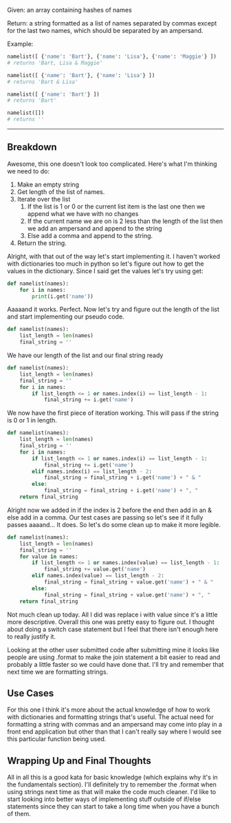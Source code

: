 Given: an array containing hashes of names

Return: a string formatted as a list of names separated by commas 
except for the last two names, which should be separated by an 
ampersand.

Example:

```python
namelist([ {'name': 'Bart'}, {'name': 'Lisa'}, {'name': 'Maggie'} ])
# returns 'Bart, Lisa & Maggie'

namelist([ {'name': 'Bart'}, {'name': 'Lisa'} ])
# returns 'Bart & Lisa'

namelist([ {'name': 'Bart'} ])
# returns 'Bart'

namelist([])
# returns ''
```

---

## Breakdown

Awesome, this one doesn't look too complicated. Here's what I'm thinking we need to do:

1. Make an empty string
2. Get length of the list of names.
3. Iterate over the list
    1. If the list is 1 or 0 or the current list item is the last one then we append what we have with no changes
    2. If the current name we are on is 2 less than the length of the list then we add an ampersand and append to the string
    3. Else add a comma and append to the string.
4. Return the string.

Alright, with that out of the way let's start implementing it. I haven't worked with dictionaries too much in python so let's figure out how to get the values in the dictionary. Since I said get the values let's try using get:

```python
def namelist(names):
	for i in names:
		print(i.get('name'))
```

Aaaaand it works. Perfect. Now let's try and figure out the length of the list and start implementing our pseudo code.

```python
def namelist(names):
    list_length = len(names)
    final_string = ''
```

We have our length of the list and our final string ready

```python
def namelist(names):
    list_length = len(names)
    final_string = ''
    for i in names:
        if list_length <= 1 or names.index(i) == list_length - 1:
            final_string += i.get('name')
```

We now have the first piece of iteration working. This will pass if the string is 0 or 1 in length.

```python
def namelist(names):
    list_length = len(names)
    final_string = ''
    for i in names:
        if list_length <= 1 or names.index(i) == list_length - 1:
            final_string += i.get('name')
        elif names.index(i) == list_length - 2:
            final_string = final_string + i.get('name') + " & "
        else:
            final_string = final_string + i.get('name') + ", "
    return final_string
```

Alright now we added in if the index is 2 before the end then add in an & else add in a comma. Our test cases are passing so let's see if it fully passes aaaand... It does. So let's do some clean up to make it more legible.

```python
def namelist(names):
    list_length = len(names)
    final_string = ''
    for value in names:
        if list_length <= 1 or names.index(value) == list_length - 1:
            final_string += value.get('name')
        elif names.index(value) == list_length - 2:
            final_string = final_string + value.get('name') + " & "
        else:
            final_string = final_string + value.get('name') + ", "
    return final_string
```

Not much clean up today. All I did was replace i with value since it's a little more descriptive. Overall this one was pretty easy to figure out. I thought about doing a switch case statement but I feel that there isn't enough here to really justify it. 

Looking at the other user submitted code after submitting mine it looks like people are using .format to make the join statement a bit easier to read and probably a little faster so we could have done that. I'll try and remember that next time we are formatting strings.

## Use Cases

For this one I think it's more about the actual knowledge of how to work with dictionaries and formatting strings that's useful. The actual need for formatting a string with commas and an ampersand may come into play in a front end application but other than that I can't really say where I would see this particular function being used.

## Wrapping Up and Final Thoughts

All in all this is a good kata for basic knowledge (which explains why it's in the fundamentals section). I'll definitely try to remember the .format when using strings next time as that will make the code much cleaner. I'd like to start looking into better ways of implementing stuff outside of if/else statements since they can start to take a long time when you have a bunch of them.